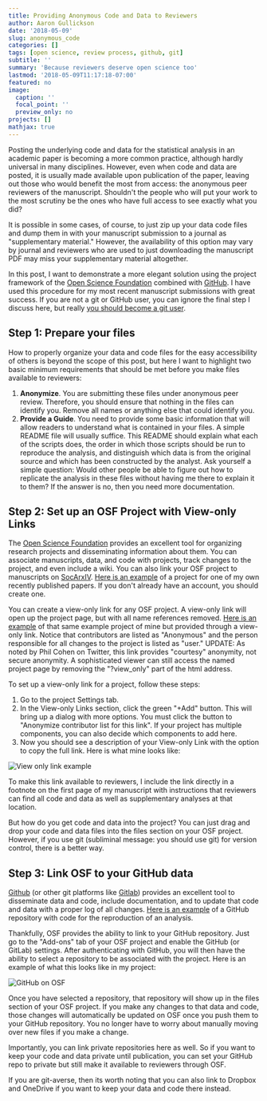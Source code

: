 ```yaml
---
title: Providing Anonymous Code and Data to Reviewers
author: Aaron Gullickson
date: '2018-05-09'
slug: anonymous_code
categories: []
tags: [open science, review process, github, git]
subtitle: ''
summary: 'Because reviewers deserve open science too'
lastmod: '2018-05-09T11:17:18-07:00'
featured: no
image:
  caption: ''
  focal_point: ''
  preview_only: no
projects: []
mathjax: true
---
```


Posting the underlying code and data for the statistical analysis in an academic paper is becoming a more common practice, although hardly universal in many disciplines. However, even when code and data are posted, it is usually made available upon publication of the paper, leaving out those who would benefit the most from access: the anonymous peer reviewers of the manuscript. Shouldn't the people who will put your work to the most scrutiny be the ones who have full access to see exactly what you did? 

It is possible in some cases, of course, to just zip up your data code files and dump them in with your manuscript submission to a journal as "supplementary material." However, the availability of this option may vary by journal and reviewers who are used to just downloading the manuscript PDF may miss your supplementary material altogether. 

In this post, I want to demonstrate a more elegant solution using the project framework of the [Open Science Foundation](https://osf.io/) combined with [GitHub](https://github.com). I have used this procedure for my most recent manuscript submissions with great success. If you are not a git or GitHub user, you can ignore the final step I discuss here, but really [you should become a git user](https://aarongullickson.github.io/2016/08/firstgithubrep). 

## Step 1: Prepare your files

How to properly organize your data and code files for the easy accessibility of others is beyond the scope of this post, but here I want to highlight two basic minimum requirements that should be met before you make files available to reviewers:

1. **Anonymize**. You are submitting these files under anonymous peer review. Therefore, you should ensure that nothing in the files can identify you. Remove all names or anything else that could identify you. 
2. **Provide a Guide**. You need to provide some basic information that will allow readers to understand what is contained in your files. A simple README file will usually suffice. This README should explain what each of the scripts does, the order in which those scripts should be run to reproduce the analysis, and distinguish which data is from the original source and which has been constructed by the analyst. Ask yourself a simple question: Would other people be able to figure out how to replicate the analysis in these files without having me there to explain it to them? If the answer is no, then you need more documentation. 

## Step 2: Set up an OSF Project with View-only Links

The [Open Science Foundation](https://osf.io) provides an excellent tool for   organizing research projects and disseminating information about them. You can associate manuscripts, data, and code with projects, track changes to the project, and even include a wiki. You can also link your OSF project to manuscripts on [SocArxIV](https://socopen.org/). [Here is an example](https://osf.io/rcaxh/) of a project for one of my own recently published papers. If you don't already have an account, you should create one. 

You can create a view-only link for any OSF project. A view-only link will open up the project page, but with all name references removed.  [Here is an example](https://osf.io/rcaxh/?view_only=65b57cc4f8d64c6db1c62bf9c2176bcb) of that same example project of mine but provided through a view-only link. Notice that contributors are listed as "Anonymous" and the person responsible for all changes to the project is listed as "user." UPDATE: As noted by Phil Cohen on Twitter, this link provides "courtesy" anonymity, not secure anonymity. A sophisticated viewer can still access the named project page by removing the "?view_only" part of the html address. 

To set up a view-only link for a project, follow these steps:

1. Go to the project Settings tab.
2. In the View-only Links section, click the green "+Add" button. This will bring up a dialog with more options. You must click the button to "Anonymize contributor list for this link". If your project has multiple components, you can also decide which components to add here. 
3. Now you should see a description of your View-only Link with the option to copy the full link. Here is what mine looks like:

![View only link example](/img/view_only_example.png)

To make this link available to reviewers, I include the link directly in a footnote on the first page of my manuscript with instructions that reviewers can find all code and data as well as supplementary analyses at that location. 

But how do you get code and data into the project? You can just drag and drop your code and data files into the files section on your OSF project. However, if you use git (subliminal message: you should use git) for version control, there is a better way. 

## Step 3: Link OSF to your GitHub data

[Github](https://github.com) (or other git platforms like [Gitlab](https://gitlab.com)) provides an excellent tool to disseminate data and code, include documentation, and to update that code and data with a proper log of all changes. [Here is an example](https://github.com/AaronGullickson/beautyexchange) of a GitHub repository with code for the reproduction of an analysis. 

Thankfully, OSF provides the ability to link to your GitHub repository. Just go to the "Add-ons" tab of your OSF project and enable the GitHub (or GitLab) settings. After authenticating with GitHub, you will then have the ability to select a repository to be associated with the project. Here is an example of what this looks like in my project:

![GitHub on OSF](/img/github_osf.png)

Once you have selected a repository, that repository will show up in the files section of your OSF project. If you make any changes to that data and code, those changes will automatically be updated on OSF once you push them to your GitHub repository. You no longer have to worry about manually moving over new files if you make a change. 

Importantly, you can link private repositories here as well. So if you want to keep your code and data private until publication, you can set your GitHub repo to private but still make it available to reviewers through OSF. 

If you are git-averse, then its worth noting that you can also link to Dropbox and OneDrive if you want to keep your data and code there instead. 
